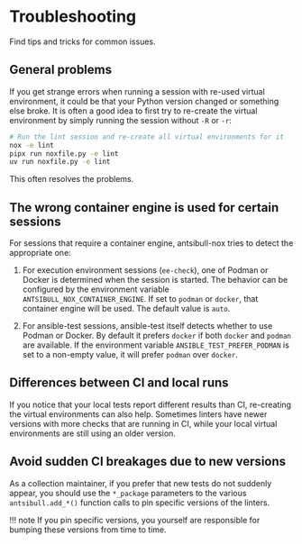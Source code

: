 <!--
Copyright (c) Ansible Project
GNU General Public License v3.0+ (see LICENSES/GPL-3.0-or-later.txt or https://www.gnu.org/licenses/gpl-3.0.txt)
SPDX-License-Identifier: GPL-3.0-or-later
-->

# Troubleshooting

Find tips and tricks for common issues.

## General problems

If you get strange errors when running a session with re-used virtual environment,
it could be that your Python version changed or something else broke.
It is often a good idea to first try to re-create the virtual environment
by simply running the session without `-R` or `-r`:

```bash
# Run the lint session and re-create all virtual environments for it
nox -e lint
pipx run noxfile.py -e lint
uv run noxfile.py -e lint
```

This often resolves the problems.

## The wrong container engine is used for certain sessions

For sessions that require a container engine, antsibull-nox tries to detect the appropriate one:

1. For execution environment sessions (`ee-check`), one of Podman or Docker is determined when the session is started.
   The behavior can be configured by the environment variable `ANTSIBULL_NOX_CONTAINER_ENGINE`.
   If set to `podman` or `docker`, that container engine will be used.
   The default value is `auto`.

2. For ansible-test sessions, ansible-test itself detects whether to use Podman or Docker.
   By default it prefers `docker` if both `docker` and `podman` are available.
   If the environment variable `ANSIBLE_TEST_PREFER_PODMAN` is set to a non-empty value,
   it will prefer `podman` over `docker`.

## Differences between CI and local runs

If you notice that your local tests report different results than CI,
re-creating the virtual environments can also help.
Sometimes linters have newer versions with more checks that are running in CI,
while your local virtual environments are still using an older version.

## Avoid sudden CI breakages due to new versions

As a collection maintainer,
if you prefer that new tests do not suddenly appear,
you should use the `*_package` parameters to the various `antsibull.add_*()` function calls
to pin specific versions of the linters.

!!! note
    If you pin specific versions, you yourself are responsible for bumping these versions from time to time.
